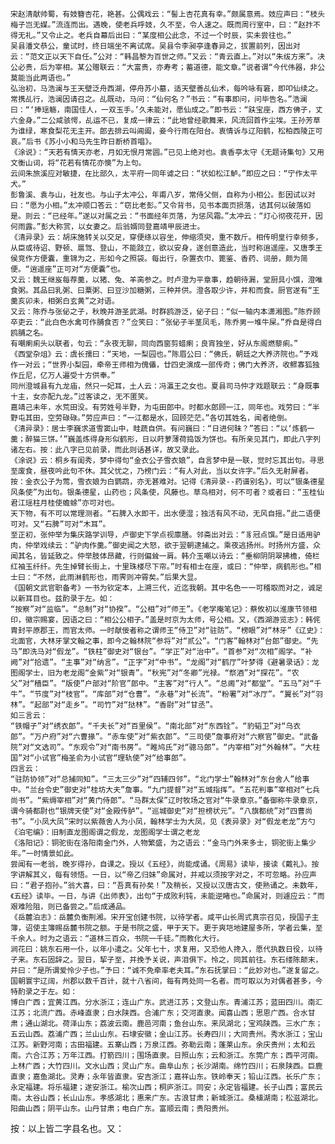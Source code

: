 <!-- { "loadSidebar": true } -->
	宋赵清献帅蜀，有妓簪杏花，艳甚。公偶戏云：“髻上杏花真有幸。”颇属意焉。妓应声曰：“枝头梅子岂无媒。”流连而出。遇晚，使老兵呼妓，久不至，令人速之。既而周行室中，曰：“赵抃不得无礼。”又令止之。老兵自幕后出曰：“某度相公此念，不过一个时辰，实未尝往也。”
	吴县潘文恭公，童试时，终日端坐不离试席。吴县令李昶亭逢春异之，拔置前列，因出对云：“范文正以天下自任。”公对：“韩昌黎为百世之师。”又云：“青云直上。”对以“朱绂方来”。决公必贵，后为宰相。某公赠联云：“大富贵，亦寿考；蓄道德，能文章。”说者谓“今代伟器，非公莫能当此两语也。”
	弘治初，马浩澜与王天壁泛舟西湖，停舟苏小墓，适天壁善乩仙术，每吟咏有窘，即叩仙续之。常携乩行，浩澜因请召之。乩既动，马问：“仙何名？”书云：“有事即问，问毕告名。”浩澜曰：“‘捧瑶觞，南国佳人，一双玉手。’久未能对，愿仙成之。”即书云：“趺宝座，西方佛子，丈六金身。”二公咸骇愕，乩运不已，复成一律云：“此地曾经歌舞来，风流回首作尘埃。王孙芳草为谁绿，寒食梨花无主开。郎去排云叫阊阖，妾今行雨在阳台。衷情诉与辽阳鹤，松柏西陵正可哀。”后书《苏小小和马先生昨日断桥首唱》。
	《涂说》：“天若有情天亦老，月如无恨月常圆。”已见上绝对也。袁香亭太守《无题诗集句》又用文衡山词，将“花若有情花亦懊”为上句。
	云间朱旅溪应对敏捷，在比部久，太平府一同年谑之曰：“状如松江鲈。”即应之曰：“宁作太平犬。”
	彭鲁溪、袁与山，社友也。与山子太冲公，年甫八岁，常侍父侧，自称为小相公。彭因试以对曰：“愿为小相。”太冲顺口答云：“窃比老彭。”又令背书，见书本面页损落，诘其何以破落如是。则云：“已经年。”遂以对属之云：“书面经年页落，为惩风霜。”太冲云：“灯心彻夜花开，因何雨露。”彭大称赏，以女妻之。后翁婿同登嘉靖甲辰进士。
	《清异录》云：胡床施转关以交足，穿便绦以容坐，伸缩须臾，重不数斤。相传明皇行幸频多，从臣或待诏、野顿、扈驾、登山，不能跂立，欲以安身，遂创意造此，当时称逍遥座。又唐季王侯竞作方便囊，重锦为之，形如今之照袋。每出行，杂置衣巾、篦鉴、香药、词册，颇为简便。“逍遥座”正可对“方便囊”也。
	又云：魏王继岌每荐羹，以猪、兔、羊脔参之。时卢澄为平章事，趋朝待漏，堂厨具小馔，澄唯食粥。其品曰乳粥、曰粟粥、曰豆沙加糖粥，三种并供。澄各取少许，并和而食。厨官遂有“王羹亥卯未，相粥白玄黄”之对语。
	又云：陈乔与张佖之子，秋晚并游圣武湖。时群鸥游泛，佖子曰：“似一轴内本潇湘图。”陈乔顾卒吏云：“此白色水禽可作脯食否？”佥笑曰：“张佖子半茎凤毛，陈乔男一堆牛屎。”乔自是得白鸥脯之名。
	有嘲瘌痢头以联者，句云：“永夜无聊，同向西窗剪蜡瘌；良宵独坐，好从东阁燃藜痢。”
	《西堂杂俎》云：虞长孺曰：“天地，一梨园也。”陈眉公曰：“佛氏，朝廷之大养济院也。”予戏作一对云；“世界小梨园，牵帝王师相为傀儡，廿四史演成一部传奇；佛门大养济，收鳏寡狐独作丘尼，亿万人遍受十方供奉。”
	同州澄城县有九龙庙，然只一妃耳，土人云：冯瀛王之女也。夏县司马仲才戏题联云：“身既事十主，女亦配九龙。”过客读之，无不匿笑。
	嘉靖己未年，水荒田没。有劳姓号半野，为屯田郎中。时都水郎顾一江，同年也。戏劳曰：“半野屯其田，空劳碌碌。”劳应声曰：“一江都是水，回顾茫茫。”各切其姓名，闻者绝倒。
	《清异录》：居士李巍求道雪窦山中，畦蔬自供。有问巍曰：“日进何昧？”答曰：“以‘炼鹤一羹；醉猫三饼。’”巍盖炼得身形似鹤形，日以莳萝薄荷捣饭为饼也。有所亲见其门，即此八字列诸左右。按：此八字已见前录，而此则话甚详，故又录此。
	《涂说》云：桐乡有闺秀，梦中得句“金衣公子雪衣娘”，自言梦中是一联，觉时忘其出句。寻思至废食，昼夜吟此句不休。其父忧之，乃榜门云：“有人对此，当以女许字。”后久无射屏者。按：金衣公子为莺，雪衣娘为白鹦鹉，亦无甚难对。记得《清异录--药谱别名》，可以“银条德星风条使”为出句。银条德星，山药也；风条使，风藤也。草鸟相对，何不可者？或者曰：“玉桂仙君江瑶柱月桂使蟾蜍”亦可对也。
	天下物，有不可以常理测者。“石脾入水即干，出水便湿；独活有风不动，无风自摇。”此二语便可对。又“石脾”可对“木耳”。
	至正初，张仲举为集庆路学训导，卢御史下学点视廪膳。邻斋出对云：“豸冠点馔。”是日适用驴肉，仲举戏续云：“驴肉作羹。”御史闻之大怒，欲于翌朝逮捕之。乘夜逃扬州。时扬州方盛，众闻其名，皆延致之。仲举肢体昂藏，行则偏耸一肩。韩介玉嘲以诗云：“垂柳阴阴翠拂檐，倚栏红袖玉纤纤。先生掉臂长街上，十里珠楼尽下帘。”时有相士在座，或曰：“仲举，病鹤形也。”相士曰：“不然，此雨淋鹤形也，雨霁则冲霄矣。”后果大显。
	《国朝文武官职备考》一书为钦定本，上溯三代，近迄我朝。其中名色一一可稽取而对之，诚足以新耳目也。兹酌录于左。如：
	“按察”对“监临”。“总制”对“协揆”。“公相”对“师王”。《老学庵笔记》：蔡攸初以淮康节领相印，徽宗赐宴，因语之曰：“相公公相子。”盖是时京为太师，号公相。又，《西湖游览志》：韩侂胄封平原郡王，而官太师。一时献佞者称之谓师王“侍卫”对“驻防”。“榜眼”对“林牙”《辽史》：北面官，大林牙掌文翰之事，即今之翰林院“参将”对“贰公”。“门客”翰林对“台郎”御史。“先马”即洗马对“假龙”。“铁柱”御史对“银台”。“学正”对“治中”。“首参”对“次相”阁学。“补阙”对“拾遗”。“主事”对“纳言”。“正字”对“中书”。“龙阁”对“鹤厅”叶梦得《避暑录话》：龙图阁学士，旧为老龙阁“金紫”对“银青”。“秋宪”对“冬卿”光禄。“祭酒”对“探花”。“农父”对“穑臣”。“版使”户部对“阶官”郎中。“主客”对“行人”。“总阃”对“都堂”。“五马”对“千牛”。“节度”对“枝官”。“库部”对“仓曹”。“永巷”对“长流”。“粉署”对“冰厅”。“翼长”对“羽林”。“起部”对“走乡”。“司竹”对“挞林”。“香尉”对“甘丞”。
	如三言云：
	“铁帽子”对“绣衣郎”。“千夫长”对“百里侯”。“南北部”对“东西铨”。“豹韬卫”对“乌衣郎”。“万户府”对“六曹掾”。“赤车使”对“紫衣郎”。“三司使”詹事府对“六察官”御史。“武备院”对“文选司”。“东观令”对“南书房”。“睢鸠氏”对“骢马郎”。“内宰相”对“外翰林”。“大柱国”对“小试官”梅圣俞为小试官“理轨使”对“给事郎”。
	四言云：
	“驻防协领”对“总捕同知”。“三太三少”对“四辅四邻”。“北门学士”翰林对“东台舍人”给事中。“兰台令史”御史对“桂坊大夫”詹事。“九门提督”对“五城指挥”。“五花判事”宰相对“七兵尚书”。“紫缛宰相”对“黄门侍郎”。“马群太保”辽时牧场之官对“牛录章京。”备御称牛录章京，谓今骑都尉也“银牌天使”对“金殿传胪”。“巡城御史”对“担榜状元”。“八旗都统”对“四曹尚书”。“小凤大凤”宋时以紫薇舍人为小凤，翰林学士为大凤，见《表异录》对“假龙老龙”方勺《泊宅编》：旧制直龙图阁谓之假龙，龙图阁学士谓之老龙
	《洛阳记》：铜驼街在洛阳南金门外，人物繁盛，为之语云：“金马门外来多士，铜驼街上集少年。”一时情景如此。
	尝闻有一老翁，晚岁得孙，自课之。授以《五经》，尚能成诵。《周易》读毕，接读《戴礼》。按字讲解其义，每有领悟。一日，以“帝乙归妹”命属对，并戒以须按字对之，不可忽略。孙应声曰：“君子抱孙。”翁大喜，曰：“吾真有孙矣！”及稍长，又授以汉唐古文，使熟诵之。未数年，《五经》读毕。一日，与讲《出师表》，出句“于成败利钝，未能逆睹也。”命属对，则遽应云：“而艰难险阻，则已备尝之。”后成通品。
	《岳麓泊志》：岳麓负衡荆湘。宋开宝创建书院，以待学者。咸平山长周式真宗召见，授国子主簿，诏使主簿赐岳麓书院之额。于是书院之盛，甲于天下。更于爽垲地建屋多所，学者云集，至千余人。时为之语云：“道林三百众，书院一千徒。”而教化大行。
	涧花曰：姚东石用一仆，以年小遣之。父年七十，求复用，又恐他人搀入，愿代执数日役，以待子来。东石固辞之。翌日，挈子至，并挽予关说，声泪俱下。怜之，同其前往。东石缕陈颠末，并曰：“是所谓爱怜少子也。”予曰：“诚不免牵率老夫耳。”东石抚掌曰：“此妙对也。”遂复留之。
	国朝寰宇辽阔，州郡以数千百计，就十八省间，每有两处同一名者。而可取以为对偶者甚多，今特酌录之于左。如：
	博白广西；宜黄江西。分水浙江；连山广东。武进江苏；文登山东。青浦江苏；蓝田四川。南汇江苏；北流广西。赤峰直隶；白水陕西。合浦广东；交河直隶。闻喜山西；思恩广西。合水甘肃；通山湖北。荷泽山东；荔波云南。鹿邑河南；鱼台山东。来凤湖北；宝鸡陕西。三水广东；五云山西。荔浦广西；兰山山东。石埭安徽；金山江苏。长寿四川；大同贵州。秀水浙江；宝山江苏。新野河南；古田福建。五寨山西；万泉江西。弥勒云南；蓬莱山东。余庆贵州；太和云南。六合江苏；万年江西。打箭四川；围场直隶。日照山东；云和浙江。东筦广东；西平河南。上林广西；大竹四川。文水山西；灵山广东。曲阜山东；长沙湖南。绵竹四川；石泉陕西。巨鹿直隶；嘉鱼湖北。灵寿；永年皆直隶。安吉浙江；嘉祥山东。铁岭奉天；铅山江西。长乐广东；永定福建。将乐福建；遂安浙江。榆次山西；桐庐浙江。同安；永定皆福建。长子山西；富民云南。太谷山西；长山山东。孝感湖北；惠来广东。古浪甘肃；新城浙江。桑植湖南；松滋湖北。阳曲山西；阴平山东。山丹甘肃；电白广东。富顺云南；贵阳贵州。
按：以上皆二字县名也。又：

